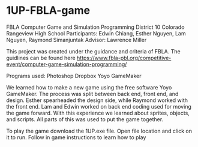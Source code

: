 # 1UP-FBLA-game

FBLA Computer Game and Simulation Programming
District 10 Colorado Rangeview High School
Participants: Edwin Chiang, Esther  Nguyen, Lam Nguyen, Raymond Simanjuntak
Advisor: Lawrence Miller

This project was created under the guidance and criteria of FBLA. The guidlines can be found here 
https://www.fbla-pbl.org/competitive-event/computer-game-simulation-programming/

Programs used:
Photoshop
Dropbox
Yoyo GameMaker

We learned how to make a new game using the free software Yoyo GameMaker. The process was split between back end, front end, and design. Esther spearheaded the design side, while Raymond worked with the front end. Lam and Edwin worked on back end coding used for moving the game forward. With this experience we learned about sprites, objects, and scripts. All parts of this was used to put the game together. 

To play the game download the 1UP.exe file. Open file location and click on it to run. Follow in game instructions to learn how to play
